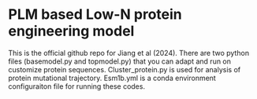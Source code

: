 # PLM based Low-N protein engineering model
This is the official github repo for Jiang et al (2024). There are two python files (basemodel.py and topmodel.py) that you can adapt and run on customize protein sequences. Cluster_protein.py is used for analysis of protein mutational trajectory. Esm1b.yml is a conda environment configuraiton file for running these codes. 
